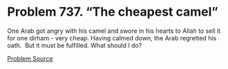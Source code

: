 # Problem 737. “The cheapest camel”

One Arab got angry with his camel and swore in his hearts to Allah to sell it for one dirham - very cheap. Having calmed down, the Arab regretted his oath.  But it must be fulfilled. What should I do?

[Problem Source](https://www.trizland.ru/tasks/5347/)